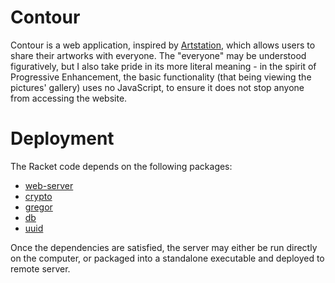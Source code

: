 # Contour
Contour is a web application, inspired by [Artstation](https://www.artstation.com/), which allows users to share their artworks with everyone. The "everyone" may be understood figuratively, but I also take pride in its more literal meaning - in the spirit of Progressive Enhancement, the basic functionality (that being viewing the pictures' gallery) uses no JavaScript, to ensure it does not stop anyone from accessing the website.

# Deployment
The Racket code depends on the following packages:
* [web-server](https://docs.racket-lang.org/web-server/index.html)
* [crypto](https://docs.racket-lang.org/crypto/index.html)
* [gregor](https://docs.racket-lang.org/gregor/index.html)
* [db](https://docs.racket-lang.org/db/index.html)
* [uuid](https://docs.racket-lang.org/uuid/index.html)

Once the dependencies are satisfied, the server may either be run directly on the computer, or packaged into a standalone executable and deployed to remote server.
